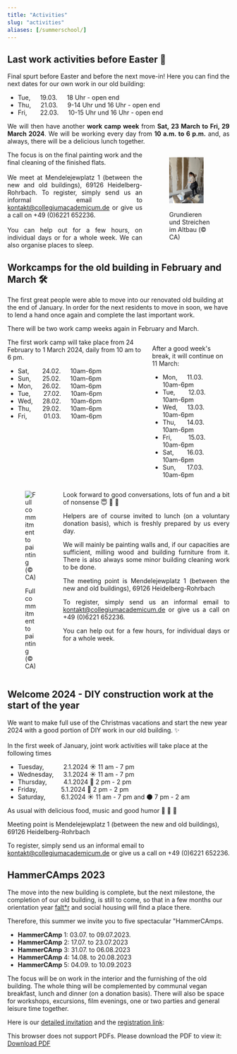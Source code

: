 ```yaml
---
title: "Activities"
slug: "activities"
aliases: [/summerschool/]
---
```


## Last work activities before Easter 🐣

<div style="text-align: justify">
Final spurt before Easter and before the next move-in! 
Here you can find the next dates for our own work in our old building:

- Tue, &emsp; 19.03. &emsp; 18 Uhr️ - open end
- Thu, &emsp; 21.03. &emsp; 9-14 Uhr und 16 Uhr - open end
- Fri, &emsp;&nbsp;&nbsp; 22.03. &emsp; 10-15 Uhr und 16 Uhr - open end

We will then have another <strong>work camp week</strong> from <strong>Sat, 23 March to Fri, 29 March 2024</strong>. We will be working every day from <strong>10 a.m. to 6 p.m.</strong> and, as always, there will be a delicious lunch together.
</div>

<div class="columns">

<div class="column" style="text-align: justify">
The focus is on the final painting work and the final cleaning of the finished flats. 
<br><br>
We meet at Mendelejewplatz 1 (between the new and old buildings), 69126 Heidelberg-Rohrbach. To register, simply send us an informal email to <a href="mailto:kontakt@collegiumacademicum.de">kontakt@collegiumacademicum.de</a> or give us a call on +49 (0)6221 652236.<br><br>
You can help out for a few hours, on individual days or for a whole week. We can also organise places to sleep.
</div>

<div class="column" style="text-align: left;">

<figure>
<img alt="Grundieren und Streichen im Altbau (&#169; CA)" src="grundieren.jpg" width=80%" />
<figcaption style="text-align:left;">
<p> Grundieren und Streichen im Altbau (&#169; CA)
</p>
</figcaption>
</figure>

</div>
</div>

## Workcamps for the old building in February and March 🛠️

The first great people were able to move into our renovated old building at the end of January.
In order for the next residents to move in soon, we have to lend a hand once again and complete the last important work.

There will be two work camp weeks again in February and March.

<div class="columns">
<div class="column" style="text-align: left">
The first work camp will take place from 24 February to 1 March 2024, daily from 10 am to 6 pm.

- Sat, &emsp;&nbsp;&nbsp; 24.02. &emsp; 10am-6pm
- Sun, &emsp;&nbsp; 25.02. &emsp; 10am-6pm
- Mon, &emsp; 26.02. &emsp; 10am-6pm
- Tue, &emsp;&nbsp;&nbsp; 27.02. &emsp; 10am-6pm
- Wed, &emsp; 28.02. &emsp; 10am-6pm
- Thu, &emsp;&nbsp; 29.02. &emsp; 10am-6pm
- Fri, &emsp;&nbsp;&nbsp;&nbsp;&nbsp; 01.03. &emsp; 10am-6pm

</div>

<div class="column" style="text-align: left">

After a good week's break, it will continue on 11 March:

- Mon, &emsp; 11.03. &emsp; 10am-6pm
- Tue, &emsp;&nbsp;&nbsp; 12.03. &emsp; 10am-6pm️
- Wed, &emsp; 13.03. &emsp; 10am-6pm️
- Thu, &emsp;&nbsp; 14.03. &emsp; 10am-6pm
- Fri, &emsp;&nbsp;&nbsp;&nbsp;&nbsp; 15.03. &emsp; 10am-6pm
- Sat, &emsp;&nbsp;&nbsp; 16.03. &emsp; 10am-6pm
- Sun, &emsp;&nbsp; 17.03. &emsp; 10am-6pm

</div>
</div>

<div class="columns">

<div class="column" style="text-align: left;">

<figure>
<img alt="Full commitment to painting (&#169; CA)" src="/newsletter/Jahresrueckblick23/img13.jpg" width=100%" />
<figcaption style="text-align:centre;">
<p> Full commitment to painting (&#169; CA)
</p>
</figcaption>
</figure>


</div>
<div class="column" style="text-align: justify">

Look forward to good conversations, lots of fun and a bit of nonsense  😇 🎵 🥳

Helpers are of course invited to lunch (on a voluntary donation basis), which is freshly prepared by us every day.

We will mainly be painting walls and, if our capacities are sufficient, milling wood and building furniture from it.
There is also always some minor building cleaning work to be done.

The meeting point is Mendelejewplatz 1 (between the new and old buildings), 69126 Heidelberg-Rohrbach

To register, simply send us an informal email to kontakt@collegiumacademicum.de or give us a call on +49 (0)6221 652236.

You can help out for a few hours, for individual days or for a whole week.

</div>
</div>

## Welcome 2024 - DIY construction work at the start of the year

We want to make full use of the Christmas vacations and start the new year 2024 with a good portion of DIY work in our old building. ✨
<br><br>
In the first week of January, joint work activities will take place at the following times
- Tuesday, &emsp;&emsp;&nbsp;&nbsp; 2.1.2024 ☀️ 11 am - 7 pm️
- Wednesday, &emsp; 3.1.2024 ☀️ 11 am - 7 pm️
- Thursday, &emsp;&nbsp;&nbsp;&nbsp;&nbsp; 4.1.2024 🌙 2 pm - 2 pm
- Friday, &emsp;&emsp;&emsp;&nbsp; 5.1.2024 🌙 2 pm - 2 pm
- Saturday, &emsp;&emsp; 6.1.2024 ☀️ 11 am - 7 pm and 🌑 7 pm - 2 am

As usual with delicious food, music and good humor 🍕 🎵 🥳

Meeting point is Mendelejewplatz 1 (between the new and old buildings), 69126 Heidelberg-Rohrbach

To register, simply send us an informal email to kontakt@collegiumacademicum.de or give us a call on +49 (0)6221 652236.

## HammerCAmps 2023

The move into the new building is complete, but the next milestone, the completion of our old building, is still to come, so that in a few months our orientation year [falt*r](https://faltr.de/home) and social housing will find a place there.

Therefore, this summer we invite you to five spectacular "HammerCAmps.
* **HammerCAmp** 1: 03.07. to 09.07.2023.
* **HammerCAmp** 2: 17.07. to 23.07.2023
* **HammerCAmp** 3: 31.07. to 06.08.2023
* **HammerCAmp** 4: 14.08. to 20.08.2023
* **HammerCAmp** 5: 04.09. to 10.09.2023

The focus will be on work in the interior and the furnishing of the old building. The whole thing will be complemented by communal vegan breakfast, lunch and dinner (on a donation basis). There will also be space for workshops, excursions, film evenings, one or two parties and general leisure time together.

Here is our [detailed invitation](Invitation_HammerCAmps.pdf) and the [registration link](https://app.guestoo.de/public/event/bf84e343-94e0-4cec-a5ec-a709190dc13a):

<object data="Invitation_HammerCAmps.pdf" type="application/pdf" width="100%" height="100%"> This browser does not support PDFs. Please download the PDF to view it: <a href="Invitation_HammerCAmps.pdf">Download PDF</a></object>
